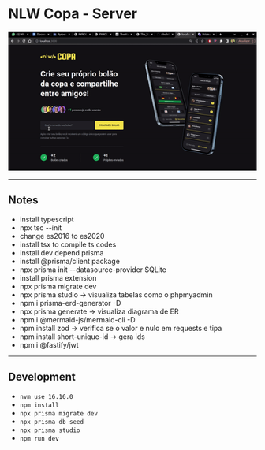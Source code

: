 # NLW Copa - Server

<img src="web.gif">

----------
## Notes
- install typescript
- npx tsc --init
- change es2016 to es2020
- install tsx to compile ts codes
- install dev depend prisma
- install @prisma/client package
- npx prisma init --datasource-provider SQLite
- install prisma extension
- npx prisma migrate dev
- npx prisma studio -> visualiza tabelas como o phpmyadmin
- npm i prisma-erd-generator -D
- npx prisma generate -> visualiza diagrama de ER
- npm i @mermaid-js/mermaid-cli -D
- npm install zod -> verifica se o valor e nulo em requests e tipa
- npm install short-unique-id -> gera ids
- npm i @fastify/jwt
----------
## Development
- `nvm use 16.16.0`
- `npm install`
- `npx prisma migrate dev`
- `npx prisma db seed`
- `npx prisma studio`
- `npm run dev`